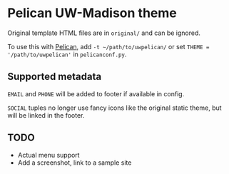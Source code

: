 # Pelican UW-Madison theme

Original template HTML files are in `original/` and can be ignored.

To use this with [Pelican](https://blog.getpelican.com/), add `-t ~/path/to/uwpelican/` or set
`THEME = '/path/to/uwpelican'` in `pelicanconf.py`.

## Supported metadata

`EMAIL` and `PHONE` will be added to footer if available in config.

`SOCIAL` tuples no longer use fancy icons like the original static theme, but 
will be linked in the footer.

## TODO

* Actual menu support
* Add a screenshot, link to a sample site

